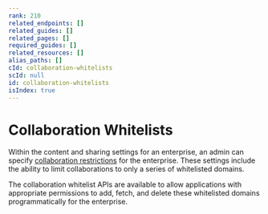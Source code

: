 ```yaml
---
rank: 210
related_endpoints: []
related_guides: []
related_pages: []
required_guides: []
related_resources: []
alias_paths: []
cId: collaboration-whitelists
scId: null
id: collaboration-whitelists
isIndex: true
---
```


<!-- alex disable whitelist -->

# Collaboration Whitelists

Within the content and sharing settings for an enterprise, an admin can specify
[collaboration restrictions][collab-restrictions] for the enterprise. These
settings include the ability to limit collaborations to only a series of
whitelisted domains.

The collaboration whitelist APIs are available to allow applications with
appropriate permissions to add, fetch, and delete these whitelisted domains
programmatically for the enterprise.

[collab-restrictions]: https://community.box.com/t5/How-to-Guides-for-Admins/Content-and-sharing-settings-for-your-enterprise/ta-p/174#toc-hId--670854033
